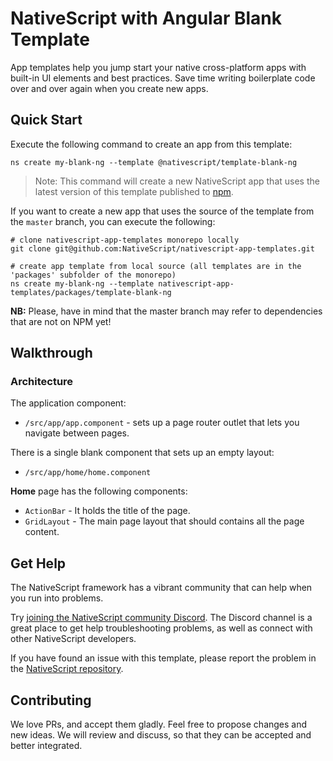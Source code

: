 # NativeScript with Angular Blank Template
App templates help you jump start your native cross-platform apps with built-in UI elements and best practices. Save time writing boilerplate code over and over again when you create new apps.

## Quick Start
Execute the following command to create an app from this template:

```
ns create my-blank-ng --template @nativescript/template-blank-ng
```

> Note: This command will create a new NativeScript app that uses the latest version of this template published to [npm](https://www.npmjs.com/package/@nativescript/template-blank-ng).

If you want to create a new app that uses the source of the template from the `master` branch, you can execute the following:

```
# clone nativescript-app-templates monorepo locally
git clone git@github.com:NativeScript/nativescript-app-templates.git

# create app template from local source (all templates are in the 'packages' subfolder of the monorepo)
ns create my-blank-ng --template nativescript-app-templates/packages/template-blank-ng
```

**NB:** Please, have in mind that the master branch may refer to dependencies that are not on NPM yet!

## Walkthrough

### Architecture
The application component:
- `/src/app/app.component` - sets up a page router outlet that lets you navigate between pages.

There is a single blank component that sets up an empty layout:
- `/src/app/home/home.component`

**Home** page has the following components:
- `ActionBar` - It holds the title of the page.
- `GridLayout` - The main page layout that should contains all the page content.

## Get Help
The NativeScript framework has a vibrant community that can help when you run into problems.

Try [joining the NativeScript community Discord](https://nativescript.org/discord). The Discord channel is a great place to get help troubleshooting problems, as well as connect with other NativeScript developers.

If you have found an issue with this template, please report the problem in the [NativeScript repository](https://github.com/NativeScript/NativeScript/issues).

## Contributing

We love PRs, and accept them gladly. Feel free to propose changes and new ideas. We will review and discuss, so that they can be accepted and better integrated.
